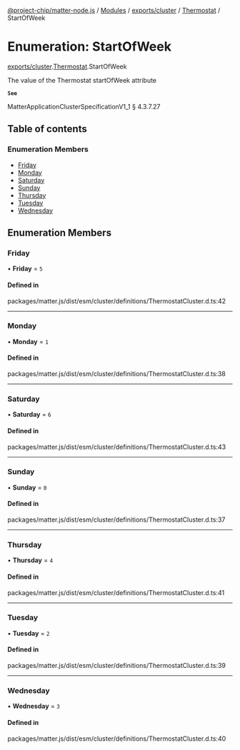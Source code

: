 [@project-chip/matter-node.js](../README.md) / [Modules](../modules.md) / [exports/cluster](../modules/exports_cluster.md) / [Thermostat](../modules/exports_cluster.Thermostat.md) / StartOfWeek

# Enumeration: StartOfWeek

[exports/cluster](../modules/exports_cluster.md).[Thermostat](../modules/exports_cluster.Thermostat.md).StartOfWeek

The value of the Thermostat startOfWeek attribute

**`See`**

MatterApplicationClusterSpecificationV1_1 § 4.3.7.27

## Table of contents

### Enumeration Members

- [Friday](exports_cluster.Thermostat.StartOfWeek.md#friday)
- [Monday](exports_cluster.Thermostat.StartOfWeek.md#monday)
- [Saturday](exports_cluster.Thermostat.StartOfWeek.md#saturday)
- [Sunday](exports_cluster.Thermostat.StartOfWeek.md#sunday)
- [Thursday](exports_cluster.Thermostat.StartOfWeek.md#thursday)
- [Tuesday](exports_cluster.Thermostat.StartOfWeek.md#tuesday)
- [Wednesday](exports_cluster.Thermostat.StartOfWeek.md#wednesday)

## Enumeration Members

### Friday

• **Friday** = ``5``

#### Defined in

packages/matter.js/dist/esm/cluster/definitions/ThermostatCluster.d.ts:42

___

### Monday

• **Monday** = ``1``

#### Defined in

packages/matter.js/dist/esm/cluster/definitions/ThermostatCluster.d.ts:38

___

### Saturday

• **Saturday** = ``6``

#### Defined in

packages/matter.js/dist/esm/cluster/definitions/ThermostatCluster.d.ts:43

___

### Sunday

• **Sunday** = ``0``

#### Defined in

packages/matter.js/dist/esm/cluster/definitions/ThermostatCluster.d.ts:37

___

### Thursday

• **Thursday** = ``4``

#### Defined in

packages/matter.js/dist/esm/cluster/definitions/ThermostatCluster.d.ts:41

___

### Tuesday

• **Tuesday** = ``2``

#### Defined in

packages/matter.js/dist/esm/cluster/definitions/ThermostatCluster.d.ts:39

___

### Wednesday

• **Wednesday** = ``3``

#### Defined in

packages/matter.js/dist/esm/cluster/definitions/ThermostatCluster.d.ts:40
